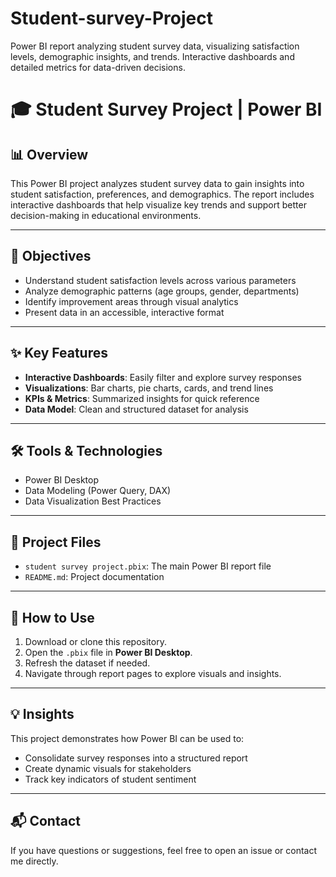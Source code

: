 # Student-survey-Project
Power BI report analyzing student survey data, visualizing satisfaction levels, demographic insights, and trends. Interactive dashboards and detailed metrics for data-driven decisions.
# 🎓 Student Survey Project | Power BI

## 📊 Overview
This Power BI project analyzes student survey data to gain insights into student satisfaction, preferences, and demographics. The report includes interactive dashboards that help visualize key trends and support better decision-making in educational environments.

---

## 🎯 Objectives
- Understand student satisfaction levels across various parameters
- Analyze demographic patterns (age groups, gender, departments)
- Identify improvement areas through visual analytics
- Present data in an accessible, interactive format

---

## ✨ Key Features
- **Interactive Dashboards**: Easily filter and explore survey responses
- **Visualizations**: Bar charts, pie charts, cards, and trend lines
- **KPIs & Metrics**: Summarized insights for quick reference
- **Data Model**: Clean and structured dataset for analysis

---

## 🛠️ Tools & Technologies
- Power BI Desktop
- Data Modeling (Power Query, DAX)
- Data Visualization Best Practices

---

## 📂 Project Files
- `student survey project.pbix`: The main Power BI report file
- `README.md`: Project documentation

---

## 🚀 How to Use
1. Download or clone this repository.
2. Open the `.pbix` file in **Power BI Desktop**.
3. Refresh the dataset if needed.
4. Navigate through report pages to explore visuals and insights.

---

## 💡 Insights
This project demonstrates how Power BI can be used to:
- Consolidate survey responses into a structured report
- Create dynamic visuals for stakeholders
- Track key indicators of student sentiment

---

## 📬 Contact
If you have questions or suggestions, feel free to open an issue or contact me directly.

